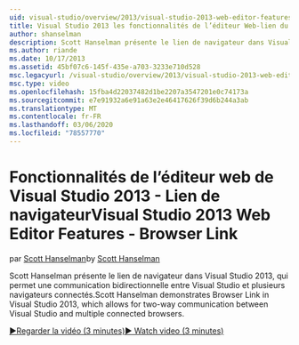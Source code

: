 ```yaml
---
uid: visual-studio/overview/2013/visual-studio-2013-web-editor-features-browser-link
title: Visual Studio 2013 les fonctionnalités de l’éditeur Web-lien du navigateur | Microsoft Docs
author: shanselman
description: Scott Hanselman présente le lien de navigateur dans Visual Studio 2013, qui permet une communication bidirectionnelle entre Visual Studio et plusieurs navigateurs connectés...
ms.author: riande
ms.date: 10/17/2013
ms.assetid: 45bf07c6-145f-435e-a703-3233e710d528
msc.legacyurl: /visual-studio/overview/2013/visual-studio-2013-web-editor-features-browser-link
msc.type: video
ms.openlocfilehash: 15fba4d22037482d1be2207a3547201e0c74173a
ms.sourcegitcommit: e7e91932a6e91a63e2e46417626f39d6b244a3ab
ms.translationtype: MT
ms.contentlocale: fr-FR
ms.lasthandoff: 03/06/2020
ms.locfileid: "78557770"
---
```

# <a name="visual-studio-2013-web-editor-features---browser-link"></a><span data-ttu-id="0496e-103">Fonctionnalités de l’éditeur web de Visual Studio 2013 - Lien de navigateur</span><span class="sxs-lookup"><span data-stu-id="0496e-103">Visual Studio 2013 Web Editor Features - Browser Link</span></span>

<span data-ttu-id="0496e-104">par [Scott Hanselman](https://github.com/shanselman)</span><span class="sxs-lookup"><span data-stu-id="0496e-104">by [Scott Hanselman](https://github.com/shanselman)</span></span>

<span data-ttu-id="0496e-105">Scott Hanselman présente le lien de navigateur dans Visual Studio 2013, qui permet une communication bidirectionnelle entre Visual Studio et plusieurs navigateurs connectés.</span><span class="sxs-lookup"><span data-stu-id="0496e-105">Scott Hanselman demonstrates Browser Link in Visual Studio 2013, which allows for two-way communication between Visual Studio and multiple connected browsers.</span></span>

[<span data-ttu-id="0496e-106">&#9654;Regarder la vidéo (3 minutes)</span><span class="sxs-lookup"><span data-stu-id="0496e-106">&#9654; Watch video (3 minutes)</span></span>](https://channel9.msdn.com/Blogs/ASP-NET-Site-Videos/visual-studio-2013-web-editor-features-browser-link)

